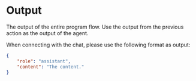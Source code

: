 # Output

The output of the entire program flow. Use the output from the previous action as the output of the agent.

When connecting with the chat, please use the following format as output:

```json
{
    "role": "assistant",
    "content": "The content."
}
```